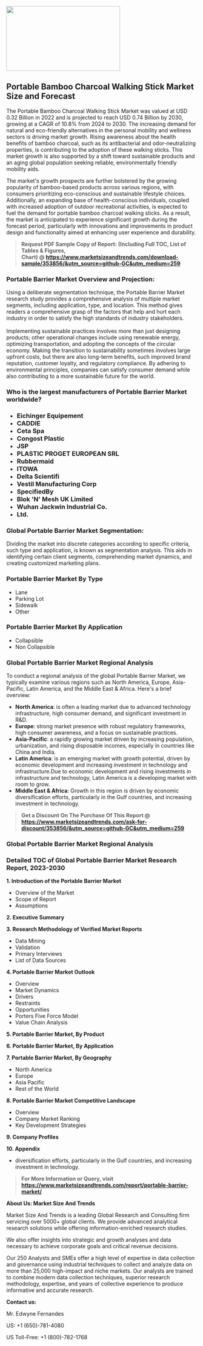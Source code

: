 <p><img class="alignnone size-medium wp-image-20088" src="https://ffe5etoiles.com/wp-content/uploads/2024/12/MST1-300x171.png" alt="" width="300" height="171" /></p><h2>Portable Bamboo Charcoal Walking Stick Market Size and Forecast</h2><p>The Portable Bamboo Charcoal Walking Stick Market was valued at USD 0.32 Billion in 2022 and is projected to reach USD 0.74 Billion by 2030, growing at a CAGR of 10.8% from 2024 to 2030. The increasing demand for natural and eco-friendly alternatives in the personal mobility and wellness sectors is driving market growth. Rising awareness about the health benefits of bamboo charcoal, such as its antibacterial and odor-neutralizing properties, is contributing to the adoption of these walking sticks. This market growth is also supported by a shift toward sustainable products and an aging global population seeking reliable, environmentally friendly mobility aids.</p><p>The market's growth prospects are further bolstered by the growing popularity of bamboo-based products across various regions, with consumers prioritizing eco-conscious and sustainable lifestyle choices. Additionally, an expanding base of health-conscious individuals, coupled with increased adoption of outdoor recreational activities, is expected to fuel the demand for portable bamboo charcoal walking sticks. As a result, the market is anticipated to experience significant growth during the forecast period, particularly with innovations and improvements in product design and functionality aimed at enhancing user experience and durability.</p></p><blockquote id="" class=""><strong>Request PDF Sample Copy of Report: (Including Full TOC, List of Tables &amp; Figures, Chart)&nbsp;@&nbsp;<strong><a href="https://www.marketsizeandtrends.com/download-sample/353856/&utm_source=github-GC&utm_medium=259" target="_blank">https://www.marketsizeandtrends.com/download-sample/353856/&utm_source=github-GC&utm_medium=259</a></strong></strong></blockquote><h3 id="" class="">Portable Barrier Market&nbsp;Overview and Projection:</h3><p id="" class="">Using a deliberate segmentation technique, the Portable Barrier Market research study provides a comprehensive analysis of multiple market segments, including application, type, and location. This method gives readers a comprehensive grasp of the factors that help and hurt each industry in order to satisfy the high standards of industry stakeholders. <br /> <br />Implementing sustainable practices involves more than just designing products; other operational changes include using renewable energy, optimizing transportation, and adopting the concepts of the circular economy. Making the transition to sustainability sometimes involves large upfront costs, but there are also long-term benefits, such improved brand reputation, customer loyalty, and regulatory compliance. By adhering to environmental principles, companies can satisfy consumer demand while also contributing to a more sustainable future for the world.</p><h3 id="" class="">Who is the largest manufacturers of&nbsp;Portable Barrier Market worldwide?</h3><h3 class=""><p><ul><li>Eichinger Equipement </li><li> CADDIE </li><li> Ceta Spa </li><li> Congost Plastic </li><li> JSP </li><li> PLASTIC PROGET EUROPEAN SRL </li><li> Rubbermaid </li><li> ITOWA </li><li> Delta Scientifi </li><li> Vestil Manufacturing Corp </li><li> SpecifiedBy </li><li> Blok 'N' Mesh UK Limited </li><li> Wuhan Jackwin Industrial Co. </li><li> Ltd.</li></ul></p></h3><h3 id="" class="">Global&nbsp;Portable Barrier Market Segmentation:</h3><p id="" class="">Dividing the market into discrete categories according to specific criteria, such type and application, is known as segmentation analysis. This aids in identifying certain client segments, comprehending market dynamics, and creating customized marketing plans.</p><h3 id="" class="">Portable Barrier Market&nbsp;By Type</h3><p><p><ul><li>Lane</li><li> Parking Lot</li><li> Sidewalk</li><li> Other</p></li></ul></p></p><h3 id="" class="">Portable Barrier Market&nbsp;By Application</h3><p class=""><p><ul><li>Collapsible</li><li> Non Collapsible</li></ul></p></p><h3 id="" class="">Global Portable Barrier Market Regional Analysis</h3><p id="" class="">To conduct a regional analysis of the global Portable Barrier Market, we typically examine various regions such as North America, Europe, Asia-Pacific, Latin America, and the Middle East &amp; Africa. Here's a brief overview:</p><ul><li><strong>North America</strong>: is often a leading market due to advanced technology infrastructure, high consumer demand, and significant investment in R&amp;D.</li><li><strong>Europe</strong>: strong market presence with robust regulatory frameworks, high consumer awareness, and a focus on sustainable practices.</li><li><strong>Asia-Pacific</strong>: a rapidly growing market driven by increasing population, urbanization, and rising disposable incomes, especially in countries like China and India.</li><li><strong>Latin America</strong>: is an emerging market with growth potential, driven by economic development and increasing investment in technology and infrastructure.Due to economic development and rising investments in infrastructure and technology, Latin America is a developing market with room to grow.</li><li><strong>Middle East &amp; Africa</strong>: Growth in this region is driven by economic diversification efforts, particularly in the Gulf countries, and increasing investment in technology.</li></ul><blockquote id="" class=""><strong>Get a Discount On The Purchase Of This Report @ <strong><a href="https://www.marketsizeandtrends.com/ask-for-discount/353856/&utm_source=github-GC&utm_medium=259" target="_blank">https://www.marketsizeandtrends.com/ask-for-discount/353856/&utm_source=github-GC&utm_medium=259</a></strong></strong></blockquote><h3 id="" class="">Global Portable Barrier Market Regional Analysis</h3><h3 id="" class="">Detailed TOC of Global Portable Barrier Market Research Report, 2023-2030</h3><p id="" class=""><strong>1. Introduction of the Portable Barrier Market</strong></p><ul><li>Overview of the Market</li><li>Scope of Report</li><li>Assumptions</li></ul><p id="" class=""><strong>2. Executive Summary</strong></p><p id="" class=""><strong>3. Research Methodology of Verified Market Reports</strong></p><ul><li>Data Mining</li><li>Validation</li><li>Primary Interviews</li><li>List of Data Sources</li></ul><p id="" class=""><strong>4. Portable Barrier Market Outlook</strong></p><ul><li>Overview</li><li>Market Dynamics</li><li>Drivers</li><li>Restraints</li><li>Opportunities</li><li>Porters Five Force Model</li><li>Value Chain Analysis</li></ul><p id="" class=""><strong>5. Portable Barrier Market, By Product</strong></p><p id="" class=""><strong>6. Portable Barrier Market, By Application</strong></p><p id="" class=""><strong>7. Portable Barrier Market, By Geography</strong></p><ul><li>North America</li><li>Europe</li><li>Asia Pacific</li><li>Rest of the World</li></ul><p id="" class=""><strong>8. Portable Barrier Market Competitive Landscape</strong></p><ul><li>Overview</li><li>Company Market Ranking</li><li>Key Development Strategies</li></ul><p id="" class=""><strong>9. Company Profiles</strong></p><p id="" class=""><strong>10. Appendix</strong></p><ul><li>diversification efforts, particularly in the Gulf countries, and increasing investment in technology.</li></ul><blockquote id="" class=""><strong>For More Information or Query, visit <strong><strong><a href="https://www.marketsizeandtrends.com/report/portable-barrier-market/" target="_blank">https://www.marketsizeandtrends.com/report/portable-barrier-market/</a></strong></strong></strong></blockquote><p id="" class=""><strong>About Us: Market Size And Trends</strong></p><p id="" class="">Market Size And Trends is a leading Global Research and Consulting firm servicing over 5000+ global clients. We provide advanced analytical research solutions while offering information-enriched research studies.</p><p id="" class="">We also offer insights into strategic and growth analyses and data necessary to achieve corporate goals and critical revenue decisions.</p><p id="" class="">Our 250 Analysts and SMEs offer a high level of expertise in data collection and governance using industrial techniques to collect and analyze data on more than 25,000 high-impact and niche markets. Our analysts are trained to combine modern data collection techniques, superior research methodology, expertise, and years of collective experience to produce informative and accurate research.</p><p id="" class=""><strong>Contact us:</strong></p><p id="" class="">Mr. Edwyne Fernandes</p><p id="" class="">US: +1 (650)-781-4080</p><p id="" class="">US Toll-Free: +1 (800)-782-1768</p>
